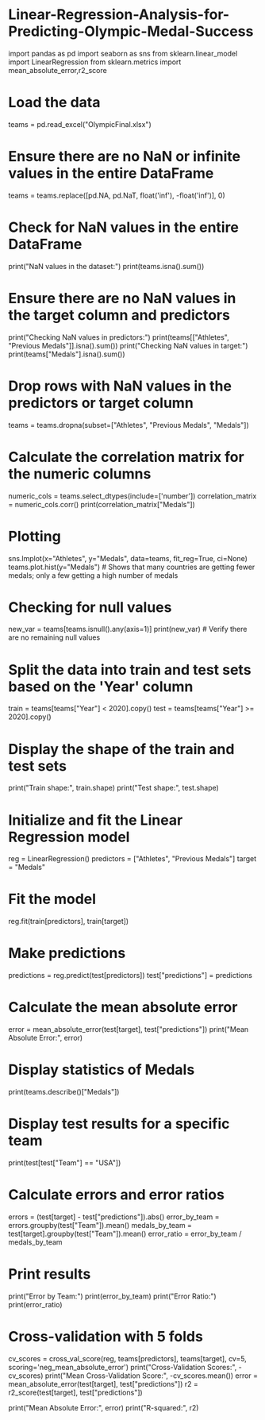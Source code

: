 # Linear-Regression-Analysis-for-Predicting-Olympic-Medal-Success
import pandas as pd
import seaborn as sns
from sklearn.linear_model import LinearRegression
from sklearn.metrics import mean_absolute_error,r2_score


# Load the data
teams = pd.read_excel("OlympicFinal.xlsx")

# Ensure there are no NaN or infinite values in the entire DataFrame
teams = teams.replace([pd.NA, pd.NaT, float('inf'), -float('inf')], 0)

# Check for NaN values in the entire DataFrame
print("NaN values in the dataset:")
print(teams.isna().sum())

# Ensure there are no NaN values in the target column and predictors
print("Checking NaN values in predictors:")
print(teams[["Athletes", "Previous Medals"]].isna().sum())
print("Checking NaN values in target:")
print(teams["Medals"].isna().sum())

# Drop rows with NaN values in the predictors or target column
teams = teams.dropna(subset=["Athletes", "Previous Medals", "Medals"])

# Calculate the correlation matrix for the numeric columns
numeric_cols = teams.select_dtypes(include=['number'])
correlation_matrix = numeric_cols.corr()
print(correlation_matrix["Medals"])

# Plotting
sns.lmplot(x="Athletes", y="Medals", data=teams, fit_reg=True, ci=None)
teams.plot.hist(y="Medals")  # Shows that many countries are getting fewer medals; only a few getting a high number of medals

# Checking for null values
new_var = teams[teams.isnull().any(axis=1)]
print(new_var)  # Verify there are no remaining null values

# Split the data into train and test sets based on the 'Year' column
train = teams[teams["Year"] < 2020].copy()
test = teams[teams["Year"] >= 2020].copy()

# Display the shape of the train and test sets
print("Train shape:", train.shape)
print("Test shape:", test.shape)

# Initialize and fit the Linear Regression model
reg = LinearRegression()
predictors = ["Athletes", "Previous Medals"]
target = "Medals"

# Fit the model
reg.fit(train[predictors], train[target])

# Make predictions
predictions = reg.predict(test[predictors])
test["predictions"] = predictions

# Calculate the mean absolute error
error = mean_absolute_error(test[target], test["predictions"])
print("Mean Absolute Error:", error)

# Display statistics of Medals
print(teams.describe()["Medals"])

# Display test results for a specific team
print(test[test["Team"] == "USA"])

# Calculate errors and error ratios
errors = (test[target] - test["predictions"]).abs()
error_by_team = errors.groupby(test["Team"]).mean()
medals_by_team = test[target].groupby(test["Team"]).mean()
error_ratio = error_by_team / medals_by_team

# Print results
print("Error by Team:")
print(error_by_team)
print("Error Ratio:")
print(error_ratio)

# Cross-validation with 5 folds
cv_scores = cross_val_score(reg, teams[predictors], teams[target], cv=5, scoring='neg_mean_absolute_error')
print("Cross-Validation Scores:", -cv_scores)
print("Mean Cross-Validation Score:", -cv_scores.mean())
error = mean_absolute_error(test[target], test["predictions"])
r2 = r2_score(test[target], test["predictions"])

print("Mean Absolute Error:", error)
print("R-squared:", r2)
